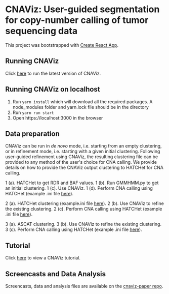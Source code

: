 # CNAViz: User-guided segmentation for copy-number calling of tumor sequencing data

This project was bootstrapped with [Create React App](https://github.com/facebook/create-react-app).

## Running CNAViz
Click [here](https://elkebir-group.github.io/cnaviz/) to run the latest version of CNAViz.

## Running CNAViz on localhost
1) Run `yarn install` which will download all the required packages. A node_modules folder and yarn.lock file should be in the directory
2) Run `yarn run start`
3) Open https://localhost:3000 in the browser

## Data preparation
CNAViz can be run in *de novo* mode, i.e. starting from an empty clustering, or in refinement mode, i.e. starting with a given initial clustering. Following user-guided refinement using CNAViz, the resulting clustering file can be provided to any method of the user's choice for CNA calling. We provide details on how to provide the CNAViz output clustering to HATCHet for CNA calling. 

1 (a). HATCHet to get RDR and BAF values. 
1 (b). Run GMMHMM.py to get an initial clustering.
1 (c). Use CNAViz.
1 (d). Perform CNA calling using HATCHet (example .ini file [here](docs/hatchet_post.ini)). 

2 (a). HATCHet clustering (example.ini file [here](docs/hatchet_pre.ini)).
2 (b). Use CNAViz to refine the existing clustering. 
2 (c). Perform CNA calling using HATCHet (example .ini file [here](docs/hatchet_post.ini)). 

3 (a). ASCAT clustering.
3 (b). Use CNAViz to refine the existing clustering.
3 (c). Perform CNA calling using HATCHet (example .ini file [here](docs/hatchet_post.ini)). 

<!-- ### De novo clustering

*TODO:* HATCHet ini file for just estimating RDR and BAF starting from BAM files.

In order to prepare data to load into CNAViz, we present one example of how to get a clustering with [HATCHet](https://github.com/raphael-group/hatchet).
o get the clustering results with locality clustering, use the current [hatchet_pre.ini file](docs/hatchet_pre.ini). 
To perform copy number calling after using CNAViz, users should set the last three steps under the [run] section to True, and set all others to False. We provide the user with this post [hatchet_post.ini script](docs/hatchet_post.ini)). 
For further details, we refer the user to the [HATCHet demo](https://github.com/raphael-group/hatchet/blob/master/examples/demo-complete/demo-complete.sh#configuring-the-hatchets-execution). -->

## Tutorial
Click [here](docs/Tutorial.md) to view a CNAViz tutorial.

## Screencasts and Data Analysis
Screencasts, data and analysis files are available on the [cnaviz-paper repo](https://github.com/elkebir-group/cnaviz-paper).

